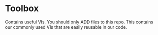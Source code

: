 # Toolbox
Contains useful VIs. You should only ADD files to this repo.
This contains our commonly used VIs that are easily reusable in our code. 
